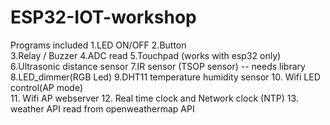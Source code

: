 # ESP32-IOT-workshop
Programs included 
1.LED ON/OFF 
2.Button  
3.Relay / Buzzer 
4.ADC read 
5.Touchpad (works with esp32 only) 
6.Ultrasonic distance sensor 
7.IR sensor (TSOP sensor) -- needs library 
8.LED_dimmer(RGB Led) 
9.DHT11 temperature humidity sensor 
10. Wifi LED control(AP mode)   
11. Wifi AP webserver 
12. Real time clock and Network clock (NTP) 
13. weather API read from openweathermap API 
